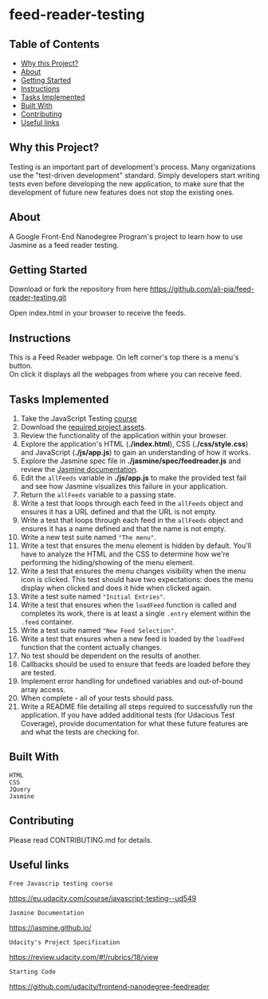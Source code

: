 # feed-reader-testing
## Table of Contents

* [Why this Project?](#whyThisProject?)
* [About](#about)
* [Getting Started](#gettingStarted)
* [Instructions](#instructions)
* [Tasks Implemented](#tasksImplemented)
* [Built With](#builtWith)
* [Contributing](#contributing)
* [Useful links](#usefulLinks)

## Why this Project?

Testing is an important part of development's process.  Many organizations use the "test-driven development" standard. Simply developers start writing tests even before developing the new application, to make sure that the development of future new features does not stop the existing ones. 

## About

A Google Front-End Nanodegree Program's project to learn how to use Jasmine as a feed reader testing.


## Getting Started

Download or fork the repository from here https://github.com/ali-pia/feed-reader-testing.git

Open index.html in your browser to receive the feeds.
    

## Instructions

This is a Feed Reader webpage. On left corner's top there is a menu's button.  
On click it displays all the webpages from where you can receive feed. 


## Tasks Implemented

1. Take the JavaScript Testing [course](https://www.udacity.com/course/ud549)
2. Download the [required project assets](http://github.com/udacity/frontend-nanodegree-feedreader).
3. Review the functionality of the application within your browser.
4. Explore the application's HTML (**./index.html**), CSS (**./css/style.css**) and JavaScript (**./js/app.js**) to gain an understanding of how it works.
5. Explore the Jasmine spec file in **./jasmine/spec/feedreader.js** and review the [Jasmine documentation](http://jasmine.github.io).
6. Edit the `allFeeds` variable in **./js/app.js** to make the provided test fail and see how Jasmine visualizes this failure in your application.
7. Return the `allFeeds` variable to a passing state.
8. Write a test that loops through each feed in the `allFeeds` object and ensures it has a URL defined and that the URL is not empty.
9. Write a test that loops through each feed in the `allFeeds` object and ensures it has a name defined and that the name is not empty.
10. Write a new test suite named `"The menu"`.
11. Write a test that ensures the menu element is hidden by default. You'll have to analyze the HTML and the CSS to determine how we're performing the hiding/showing of the menu element.
12. Write a test that ensures the menu changes visibility when the menu icon is clicked. This test should have two expectations: does the menu display when clicked and does it hide when clicked again.
13. Write a test suite named `"Initial Entries"`.
14. Write a test that ensures when the `loadFeed` function is called and completes its work, there is at least a single `.entry` element within the `.feed` container.
15. Write a test suite named `"New Feed Selection"`.
16. Write a test that ensures when a new feed is loaded by the `loadFeed` function that the content actually changes.
17. No test should be dependent on the results of another.
18. Callbacks should be used to ensure that feeds are loaded before they are tested.
19. Implement error handling for undefined variables and out-of-bound array access.
20. When complete - all of your tests should pass. 
21. Write a README file detailing all steps required to successfully run the application. If you have added additional tests (for Udacious Test Coverage),  provide documentation for what these future features are and what the tests are checking for.


## Built With

    HTML
    CSS
    JQuery
    Jasmine
    

## Contributing

Please read CONTRIBUTING.md for details.

## Useful links
    
    Free Javascrip testing course
https://eu.udacity.com/course/javascript-testing--ud549

    Jasmine Documentation
https://jasmine.github.io/

    Udacity's Project Specification
https://review.udacity.com/#!/rubrics/18/view

    Starting Code
https://github.com/udacity/frontend-nanodegree-feedreader



